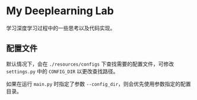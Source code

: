 # My Deeplearning Lab

学习深度学习过程中的一些思考以及代码实现。

## 配置文件

默认情况下，会在 `./resources/configs` 下查找需要的配置文件，可修改 `settings.py` 中的 `CONFIG_DIR` 以更改查找路径。

如果在运行 `main.py` 时指定了参数 `--config_dir`，则会优先使用参数指定的配置目录。